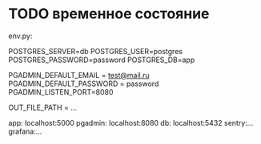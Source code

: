 # TODO временное состояние

env.py: 

POSTGRES_SERVER=db
POSTGRES_USER=postgres
POSTGRES_PASSWORD=password
POSTGRES_DB=app

PGADMIN_DEFAULT_EMAIL = test@mail.ru
PGADMIN_DEFAULT_PASSWORD = password
PGADMIN_LISTEN_PORT=8080

OUT_FILE_PATH = ...

app: localhost:5000
pgadmin: localhost:8080
db: localhost:5432
sentry:...
grafana:...
